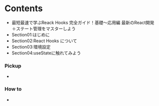 <a id = "contents">

# Contents

* 最短最速で学ぶReack Hooks 完全ガイド！基礎〜応用編 最新のReact開発＋ステート管理をマスターしよう
* Section01:はじめに
* Section02:React Hooks について
* Section03:環境設定
* Section04:useStateに触れてみよう

### Pickup
* 
### How to
* 




